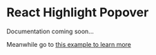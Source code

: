 # React Highlight Popover

Documentation coming soon...

Meanwhile go to [this example to learn more](https://github.com/chideraike/react-highlight-popover/tree/main/example)
